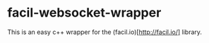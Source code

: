 # facil-websocket-wrapper
This is an easy c++ wrapper for the (facil.io)[http://facil.io/] library.
